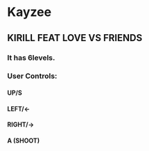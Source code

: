 # Kayzee

## KIRILL FEAT LOVE VS FRIENDS

### It has 6levels.

### User Controls:
#### UP/S
#### LEFT/<-
#### RIGHT/->
#### A (SHOOT)
